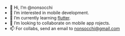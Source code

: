 - 👋 Hi, I’m @nonsocchi
- 👀 I’m interested in mobile development.
- 🌱 I’m currently learning [flutter](https://github.com/flutter/flutter).
- 💞️ I’m looking to collaborate on mobile app rojects.
- 📫 For collabs, send an email to nonsocchi@gmail.com

<!---
nonsocchi/nonsocchi is a ✨ special ✨ repository because its `README.md` (this file) appears on your GitHub profile.
You can click the Preview link to take a look at your changes.
--->
